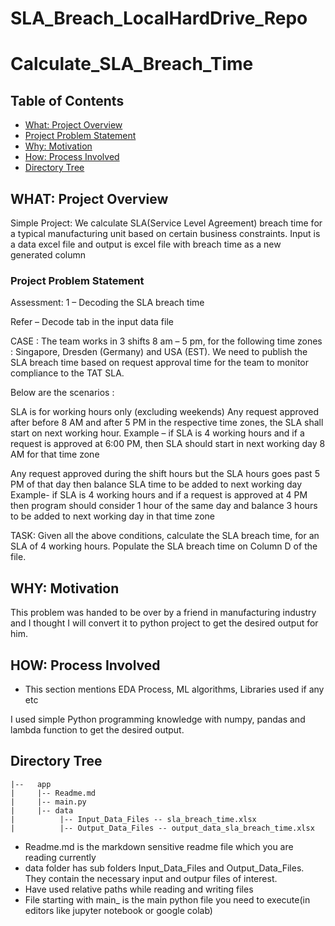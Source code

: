 # SLA_Breach_LocalHardDrive_Repo
 
 
# Calculate_SLA_Breach_Time

## Table of Contents
  * [What: Project Overview](#what-project-overview)
  * [Project Problem Statement](#project-problem-statement)
  * [Why: Motivation](#why-motivation)
  * [How: Process Involved](#how-process-involved)
  * [Directory Tree](#directory-tree)
  

## WHAT: Project Overview 
Simple Project: We calculate SLA(Service Level Agreement) breach time for a typical manufacturing unit based on certain business constraints. Input is a data excel file and output is excel file with breach time as a new generated column

### Project Problem Statement
Assessment: 1 – Decoding the SLA breach time

Refer – Decode tab in the input data file

CASE : The team works in 3 shifts  8 am – 5 pm, for the following time zones : Singapore, Dresden (Germany) and USA (EST).
We need to publish the SLA breach time based on request approval time for the team to monitor compliance to the TAT SLA.

Below are the scenarios :

SLA is for working hours only (excluding weekends)
Any request approved after before 8 AM and after 5 PM in the respective time zones, the SLA shall start on next working hour.
Example – if SLA is 4 working hours and if a request is approved at 6:00 PM, then SLA should start in next working day 8 AM for that time zone

Any request approved during the shift hours but the SLA hours goes past 5 PM of that day then balance SLA time to be added to next working day
Example- if SLA is 4 working hours and if a request is approved at 4 PM then program should consider 1 hour of the same day and balance 3 hours to be added to next working day in that time zone

TASK: Given all the above conditions, calculate the SLA breach time, for an SLA of 4 working hours. Populate the SLA breach time on Column D of the file.

## WHY: Motivation
This problem was handed to be over by a friend in manufacturing industry and I thought I will convert it to python project to get the desired output for him.

## HOW: Process Involved
- This section mentions EDA Process, ML algorithms, Libraries used if any etc

I used simple Python programming knowledge with numpy, pandas and lambda function to get the desired output.

<!--## Directory Tree 
```
├── app 
│   ├── __init__.py
│   ├── main.py
│   ├── model
│   ├── static
│   └── templates
├── config
│   ├── __init__.py
├── processing
│   ├── __init__.py
├── requirements.txt
├── runtime.txt
├── LICENSE
├── Procfile
├── README.md
└── wsgi.py
```
-->

## Directory Tree
```
|--   app
|     |-- Readme.md
|     |-- main.py
|     |-- data
|          |-- Input_Data_Files -- sla_breach_time.xlsx
|          |-- Output_Data_Files -- output_data_sla_breach_time.xlsx
```

- Readme.md is the markdown sensitive readme file which you are reading currently
- data folder has sub folders Input_Data_Files and Output_Data_Files. They contain the necessary input and outpur files of interest.
- Have used relative paths while reading and writing files
- File starting with main_ is the main python file you need to execute(in editors like jupyter notebook or google colab)

